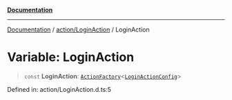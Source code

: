 [**Documentation**](../../../index.md)

***

[Documentation](../../../index.md) / [action/LoginAction](../index.md) / LoginAction

# Variable: LoginAction

> `const` **LoginAction**: [`ActionFactory`](../../../api/action/ActionRegistry/interfaces/ActionFactory.md)\<[`LoginActionConfig`](../interfaces/LoginActionConfig.md)\>

Defined in: action/LoginAction.d.ts:5
